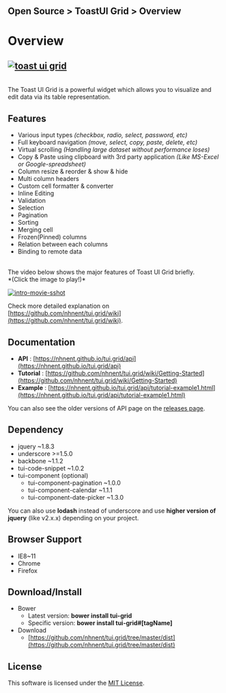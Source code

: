 ## Open Source > ToastUI Grid > Overview

# Overview

## [![toast ui grid](http://static.toastoven.net/prod_toastuigrid/logo.png)](https://github.com/nhnent/tui.grid)
<br>
The Toast UI Grid is a powerful widget which allows you to visualize and edit data via its table representation.

## Features
* Various input types *(checkbox, radio, select, password, etc)*
* Full keyboard navigation *(move, select, copy, paste, delete, etc)*
* Virtual scrolling *(Handling large dataset without performance loses)*
* Copy & Paste using clipboard with 3rd party application *(Like MS-Excel or Google-spreadsheet)*
* Column resize & reorder & show & hide
* Multi column headers
* Custom cell formatter & converter
* Inline Editing
* Validation
* Selection
* Pagination
* Sorting
* Merging cell
* Frozen(Pinned) columns
* Relation between each columns
* Binding to remote data

<br>
The video below shows the major features of Toast UI Grid briefly.<br>
*(Click the image to play!)*

[![intro-movie-sshot](http://static.toastoven.net/prod_toastuigrid/intro-movie-sshot.png)](https://www.youtube.com/watch?v=pyPlOFhexQk)

Check more detailed explanation on [https://github.com/nhnent/tui.grid/wiki](https://github.com/nhnent/tui.grid/wiki).

## Documentation
* **API** : [https://nhnent.github.io/tui.grid/api](https://nhnent.github.io/tui.grid/api)
* **Tutorial** : [https://github.com/nhnent/tui.grid/wiki/Getting-Started](https://github.com/nhnent/tui.grid/wiki/Getting-Started)
* **Example** : [https://nhnent.github.io/tui.grid/api/tutorial-example1.html](https://nhnent.github.io/tui.grid/api/tutorial-example1.html)


You can also see the older versions of API page on the [releases page](https://github.com/nhnent/tui.grid/releases).

## Dependency
* jquery ~1.8.3
* underscore >=1.5.0
* backbone ~1.1.2
* tui-code-snippet ~1.0.2
* tui-component (optional)
    * tui-component-pagination ~1.0.0
    * tui-component-calendar ~1.1.1
    * tui-component-date-picker ~1.3.0

You can also use **lodash** instead of underscore and use **higher version of jquery** (like v2.x.x) depending on your project.


## Browser Support
* IE8~11
* Chrome
* Firefox

## Download/Install
* Bower
    * Latest version: **bower install tui-grid**
    * Specific version: **bower install tui-grid#[tagName]**
* Download
    * [https://github.com/nhnent/tui.grid/tree/master/dist](https://github.com/nhnent/tui.grid/tree/master/dist)

## License
This software is licensed under the [MIT License](https://github.com/nhnent/tui.grid/blob/master/LICENSE).
